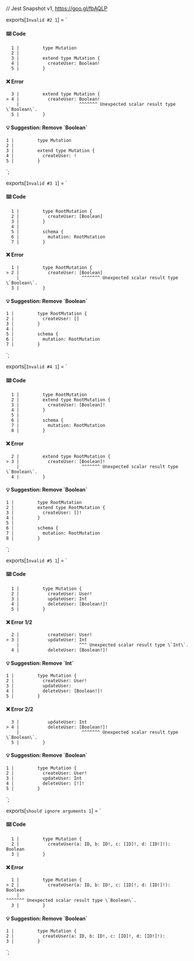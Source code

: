 // Jest Snapshot v1, https://goo.gl/fbAQLP

exports[`Invalid #2 1`] = `
#### ⌨️ Code

      1 |         type Mutation
      2 |
      3 |         extend type Mutation {
      4 |           createUser: Boolean!
      5 |         }

#### ❌ Error

      3 |         extend type Mutation {
    > 4 |           createUser: Boolean!
        |                       ^^^^^^^ Unexpected scalar result type \`Boolean\`.
      5 |         }

#### 💡 Suggestion: Remove \`Boolean\`

    1 |         type Mutation
    2 |
    3 |         extend type Mutation {
    4 |           createUser: !
    5 |         }
`;

exports[`Invalid #3 1`] = `
#### ⌨️ Code

      1 |         type RootMutation {
      2 |           createUser: [Boolean]
      3 |         }
      4 |
      5 |         schema {
      6 |           mutation: RootMutation
      7 |         }

#### ❌ Error

      1 |         type RootMutation {
    > 2 |           createUser: [Boolean]
        |                        ^^^^^^^ Unexpected scalar result type \`Boolean\`.
      3 |         }

#### 💡 Suggestion: Remove \`Boolean\`

    1 |         type RootMutation {
    2 |           createUser: []
    3 |         }
    4 |
    5 |         schema {
    6 |           mutation: RootMutation
    7 |         }
`;

exports[`Invalid #4 1`] = `
#### ⌨️ Code

      1 |         type RootMutation
      2 |         extend type RootMutation {
      3 |           createUser: [Boolean]!
      4 |         }
      5 |
      6 |         schema {
      7 |           mutation: RootMutation
      8 |         }

#### ❌ Error

      2 |         extend type RootMutation {
    > 3 |           createUser: [Boolean]!
        |                        ^^^^^^^ Unexpected scalar result type \`Boolean\`.
      4 |         }

#### 💡 Suggestion: Remove \`Boolean\`

    1 |         type RootMutation
    2 |         extend type RootMutation {
    3 |           createUser: []!
    4 |         }
    5 |
    6 |         schema {
    7 |           mutation: RootMutation
    8 |         }
`;

exports[`Invalid #5 1`] = `
#### ⌨️ Code

      1 |         type Mutation {
      2 |           createUser: User!
      3 |           updateUser: Int
      4 |           deleteUser: [Boolean!]!
      5 |         }

#### ❌ Error 1/2

      2 |           createUser: User!
    > 3 |           updateUser: Int
        |                       ^^^ Unexpected scalar result type \`Int\`.
      4 |           deleteUser: [Boolean!]!

#### 💡 Suggestion: Remove \`Int\`

    1 |         type Mutation {
    2 |           createUser: User!
    3 |           updateUser: 
    4 |           deleteUser: [Boolean!]!
    5 |         }

#### ❌ Error 2/2

      3 |           updateUser: Int
    > 4 |           deleteUser: [Boolean!]!
        |                        ^^^^^^^ Unexpected scalar result type \`Boolean\`.
      5 |         }

#### 💡 Suggestion: Remove \`Boolean\`

    1 |         type Mutation {
    2 |           createUser: User!
    3 |           updateUser: Int
    4 |           deleteUser: [!]!
    5 |         }
`;

exports[`should ignore arguments 1`] = `
#### ⌨️ Code

      1 |         type Mutation {
      2 |           createUser(a: ID, b: ID!, c: [ID]!, d: [ID!]!): Boolean
      3 |         }

#### ❌ Error

      1 |         type Mutation {
    > 2 |           createUser(a: ID, b: ID!, c: [ID]!, d: [ID!]!): Boolean
        |                                                           ^^^^^^^ Unexpected scalar result type \`Boolean\`.
      3 |         }

#### 💡 Suggestion: Remove \`Boolean\`

    1 |         type Mutation {
    2 |           createUser(a: ID, b: ID!, c: [ID]!, d: [ID!]!): 
    3 |         }
`;
